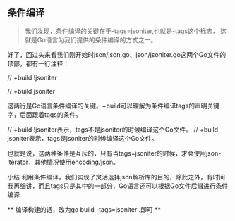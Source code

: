 ## 条件编译
  >我们发现，条件编译的关键在于-tags=jsoniter,也就是-tags这个标志，
   这就是Go语言为我们提供的条件编译的方式之一。
  
  好了，回过头来看我们刚开始时json/json.go、json/jsoniter.go这两个Go文件的顶部，都有一行注释：

  // +build !jsoniter
  
  // +build jsoniter
  
  这两行是Go语言条件编译的关键。+build可以理解为条件编译tags的声明关键字，后面跟着tags的条件。
  
  // +build !jsoniter表示，tags不是jsoniter的时候编译这个Go文件。 // +build jsoniter表示，tags是jsoniter的时候编译这个Go文件。
  
  也就是说，这两种条件是互斥的，只有当tags=jsoniter的时候，才会使用json-iterator，其他情况使用encoding/json。
  
  小结
  利用条件编译，我们实现了灵活选择json解析库的目的，除此之外，有时间我再细讲，而且tags只是其中的一部分，Go语言还可以根据Go文件后缀进行条件编译

** 编译构建的话，改为go build -tags=jsoniter .即可 **
